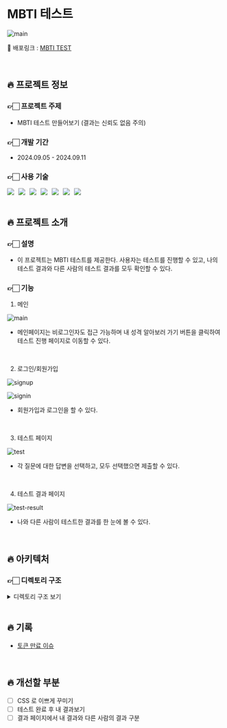 <!-- # 목차

- [프로젝트 정보](#프로젝트-정보)
  - [프로젝트명](#프로젝트명)
  - [개발 기간](#개발-기간)
  - [개발자](#개발자)
  - [사용 기술](#사용-기술)
- [프로젝트 소개](#프로젝트-소개)
  - [주제](#주제)
  - [기능](#기능)
  - [시연 영상](#시연-영상)
- [아키텍처](#아키텍처)
  - [디렉토리 구조](#디렉토리-구조)
  - [컴포넌트 구조](#컴포넌트-구조)
- [기록](#기록) -->

# MBTI 테스트

![main](https://github.com/user-attachments/assets/e3f173c4-557c-49bf-89f2-187beec70346)

🔗 배포링크 : [MBTI TEST](https://mbti-one.vercel.app/)

<br>

## 🔥 프로젝트 정보

### 👉🏻 프로젝트 주제

- MBTI 테스트 만들어보기 (결과는 신뢰도 없음 주의)

### 👉🏻 개발 기간

- 2024.09.05 - 2024.09.11

<!-- ### 개발자

<table>
   <tr>
    <td align="center"><b>Frontend</b></td>
  </tr>
  <tr>
    <td align="center"><img src="https://avatars.githubusercontent.com/jungminji0215" width="100px" /></td>
  </tr>
  <tr>
    <td align="center"><b><a href="https://github.com/jungminji0215">정민지</a></b></td>
  </tr>
</table> -->

### 👉🏻 사용 기술

<div style="display: flex; gap: 10px;">
  <img src="https://img.shields.io/badge/Javascript-F7DF1E?style=flat-square&logo=Javascript&logoColor=white"/>
  <img src="https://img.shields.io/badge/HTML5-E34F26?style=flat-square&logo=HTML5&logoColor=white"/>
  <img src="https://img.shields.io/badge/CSS3-1572B6?style=flat-square&logo=CSS3&logoColor=white"/>
  <img src="https://img.shields.io/badge/React-61DAFB?style=flat-square&logo=React&logoColor=white"/>
  <img src="https://img.shields.io/badge/reactrouter-CA4245?style=flat-square&logo=reactrouter&logoColor=white"/>
  <img src="https://img.shields.io/badge/reactquery-FF4154?style=flat-square&logo=reactquery&logoColor=white"/>
    <img src="https://img.shields.io/badge/axios-5A29E4?style=flat-square&logo=axios&logoColor=white"/>
</div>

<br>

## 🔥 프로젝트 소개

### 👉🏻 설명

- 이 프로젝트는 MBTI 테스트를 제공한다. 사용자는 테스트를 진행할 수 있고, 나의 테스트 결과와 다른 사람의 테스트 결과를 모두 확인할 수 있다.

### 👉🏻 기능

1. 메인

![main](https://github.com/user-attachments/assets/e3f173c4-557c-49bf-89f2-187beec70346)

- 메인페이지는 비로그인자도 접근 가능하며 내 성격 알아보러 가기 버튼을 클릭하여 테스트 진행 페이지로 이동할 수 있다.

<br>

2. 로그인/회원가입

![signup](https://github.com/user-attachments/assets/6850e59d-d030-4e11-8914-02606662cebc)

![signin](https://github.com/user-attachments/assets/734dce2a-a130-4f33-af07-ed99f05f6a42)

- 회원가입과 로그인을 할 수 있다.

<br>

3. 테스트 페이지

![test](https://github.com/user-attachments/assets/b7bd0421-dc43-4d88-999d-7027abd36b64)

- 각 질문에 대한 답변을 선택하고, 모두 선택했으면 제출할 수 있다.

<br>

4. 테스트 결과 페이지

![test-result](https://github.com/user-attachments/assets/da642658-bb64-4074-ad4c-cec695782816)

- 나와 다른 사람이 테스트한 결과를 한 눈에 볼 수 있다.

<!-- ### 👉🏻 시연 영상

https://github.com/user-attachments/assets/397ad38d-0aa1-4be4-9067-8f96fd83abbc -->

<br>

## 🔥 아키텍처

### 👉🏻 디렉토리 구조

<details>
  <summary>디렉토리 구조 보기</summary>

![dir](https://github.com/user-attachments/assets/0d970b56-c4bc-4984-8a70-448035039f55)

</details>
<!-- ### 👉🏻 컴포넌트 구조 -->

<br>

## 🔥 기록

- [토큰 만료 이슈]()

<br>

## 🔥 개선할 부분

- [ ] CSS 로 이쁘게 꾸미기
- [ ] 테스트 완료 후 내 결과보기
- [ ] 결과 페이지에서 내 결과와 다른 사람의 결과 구분
